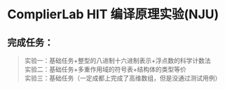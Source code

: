 # ComplierLab **HIT 编译原理实验(NJU)**

## **完成任务**：  
 >实验一：基础任务+整型的八进制十六进制表示+浮点数的科学计数法  
 >实验二：基础任务+多重作用域的符号表+结构体的类型等价  
 >实验三：基础任务（一定成都上完成了高维数组，但是没通过测试用例）
